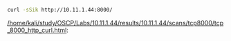 ```bash
curl -sSik http://10.11.1.44:8000/
```

[/home/kali/study/OSCP/Labs/10.11.1.44/results/10.11.1.44/scans/tcp8000/tcp_8000_http_curl.html](file:///home/kali/study/OSCP/Labs/10.11.1.44/results/10.11.1.44/scans/tcp8000/tcp_8000_http_curl.html):

```


```
